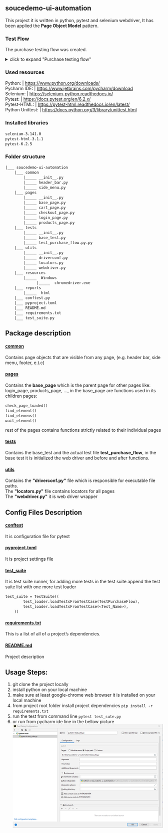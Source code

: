 ## soucedemo-ui-automation
This project it is written in python, pytest and selenium webdriver, It has been applied the **Page Object Model** pattern.

### Test Flow
The purchase testing flow was created.
<details>
   <summary>click to expand "Purchase testing flow"</summary>

    ```
    def test_purchase_flow(self):
        login_page = LoginPage(self.driver)
        login_page.login(username='standard_user', password='secret_sauce')

        products_page = ProductsPage(self.driver)
        self.assertTrue(products_page.page_should_be_loaded())
        products = products_page.get_products_list()
        items_to_shopping_cart = products_page.add_to_shopping_cart(products)

        header_bar_component = HeaderBar(self.driver)
        header_bar_component.click_on_shopping_cart()

        cart_page = CartPage(self.driver)
        items_from_shopping_cart = cart_page.get_cart_items()
        self.assertTrue(cart_page.check_items(items_to_shopping_cart, items_from_shopping_cart))
        cart_page.click_order_checkout()

        checkout_step_one_page = CheckoutStepOnePage(self.driver)
        self.assertTrue(checkout_step_one_page.should_be_loaded())
        checkout_step_one_page.enter_checkout_information(first_name='John', last_name='Travolta', zip_code='MD-2001')
        checkout_step_one_page.click_continue_checkout()

        checkout_step_two_page = CheckoutStepTwoPage(self.driver)
        checkout_step_two_page.should_be_loaded()

        self.assertTrue(checkout_step_two_page.check_products(products),
                        'Verify that selected items are in shopping cart')
        self.assertEqual(checkout_step_two_page.count_item_total_amount(products),
                         checkout_step_two_page.get_item_total_amount(), 'Verify Total amount without tax')
        self.assertEqual(checkout_step_two_page.count_total_plus_tax_amount(),
                         checkout_step_two_page.get_total_amount(),
                         'Total amount plus tax is fine')

        checkout_step_two_page.click_finish_checkout()

        checkout_page_complete = CheckoutCompletePage(self.driver)
        self.assertTrue(checkout_page_complete.should_be_loaded())
        header_bar_component.click_on_shopping_cart()
        self.assertEqual(cart_page.should_be_empty(), 0, 'Verify that shopping cart is empty')
    ```
</details>

### Used resources
Python:             | https://www.python.org/downloads/ <br/>
Pycharm IDE:        | https://www.jetbrains.com/pycharm/download <br/>
Selenium:           | https://selenium-python.readthedocs.io/ <br/>
Pytest:             | https://docs.pytest.org/en/6.2.x/ <br/>
Pytest-HTML:        | https://pytest-html.readthedocs.io/en/latest/  <br/>
Python Unittest:    | https://docs.python.org/3/library/unittest.html <br/>

### Installed libraries
```
selenium-3.141.0
pytest-html-3.1.1
pytest-6.2.5
```

### Folder structure
```
|___ soucedemo-ui-automation
    |___ common
        |_____ __init__.py
        |_____ header_bar.py
        |_____ side_menu.py
    |___ pages
        |_____ __init__.py
        |_____ base_page.py
        |_____ cart_page.py
        |_____ checkout_page.py
        |_____ login_page.py
        |_____ products_page.py
    |___ tests
        |_____ __init__.py
        |_____ base_test.py
        |_____ test_purchase_flow.py.py
    |___ utils
        |_____ __init__.py
        |_____ driverconf.py
        |_____ locators.py
        |_____ webdriver.py
    |___ resources
        |_____  Windows
              |_____  chromedriver.exe
    |___ reports
        |_____  html
    |___ conftest.py
    |___ pyproject.toml
    |___ README.md
    |___ requirements.txt
    |___ test_suite.py
```
## Package description
#### [common](https://github.com/mottwan/saucedemo-ui-automation/tree/main/common)
Contains page objects that are visible from any page, (e.g. header bar, side menu, footer, e.t.c)
#### [pages](https://github.com/mottwan/saucedemo-ui-automation/tree/main/pages)
Contains the **base_page** which is the parent page for other pages like: login_page, products_page, ..., in the base_page are functions used in its children pages: <br/>
```
check_page_loaded()
find_element()
find_elemens()
wait_element()
```
rest of the pages contains functions strictly related to their individual pages

#### [tests](https://github.com/mottwan/saucedemo-ui-automation/tree/main/tests)
Contains the base_test and the actual test file **test_purchase_flow**, in the base test it is initialized the web driver and before and after functions.

#### [utils](https://github.com/mottwan/saucedemo-ui-automation/tree/main/utils)
Contains the **"driverconf.py"** file which is responsible for executable file paths. <br/>
The **"locators.py"** file contains locators for all pages <br/>
The **"webdriver.py"** it is web driver wrapper <br/>

## Config Files Description
#### [conftest](https://github.com/mottwan/saucedemo-ui-automation/blob/main/conftest.py)
It is configuration file for pytest

#### [pyproject.toml](https://github.com/mottwan/saucedemo-ui-automation/blob/main/pyproject.toml)
It is project settings file

#### [test_suite](https://github.com/mottwan/saucedemo-ui-automation/blob/main/test_suite.py)
It is test suite runner, for adding more tests in the test suite append the test suite list with one more test loader
```
test_suite = TestSuite((
        test_loader.loadTestsFromTestCase(TestPurchaseFlow),
        test_loader.loadTestsFromTestCase(<Test_Name>),
    ))
```

#### [requirements.txt](https://github.com/mottwan/saucedemo-ui-automation/blob/main/requirements.txt)
This is a list of all of a project’s dependencies.

#### [README.md](https://github.com/mottwan/saucedemo-ui-automation/blob/main/README.md)
Project description

## Usage Steps:
1. git clone the project locally
2. install python on your local machine
3. make sure at least google-chrome web browser it is installed on your local machine
4. from project root folder install project dependencies `pip install -r requirements.txt`
5. run the test from command line `pytest test_sute.py`
6. or run from pycharm ide line in the bellow picture ![](resources/images/run_config.PNG)













